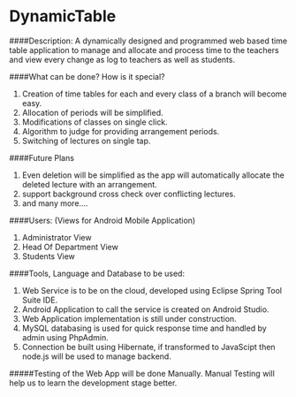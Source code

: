 # DynamicTable
####Description:
A dynamically designed and programmed web based time table application to manage and allocate and process time to the teachers and view every change as log to teachers as well as students.

####What can be done? How is it special?
1.  Creation of time tables for each and every class of a branch will become easy.
2.  Allocation of periods will be simplified.
3.  Modifications of classes on single click.
4.  Algorithm to judge for providing arrangement periods.
5.  Switching of lectures on single tap.

####Future Plans
1.  Even deletion will be simplified as the app will automatically allocate the deleted lecture with an arrangement.
2.  support background cross check over conflicting lectures.
3.  and many more....

####Users: (Views for Android Mobile Application)
1.  Administrator View
2.  Head Of Department View
3.  Students View

####Tools, Language and Database to be used:
1.  Web Service is to be on the cloud, developed using Eclipse Spring Tool Suite IDE.
2.  Android Application to call the service is created on Android Studio.
3.  Web Application implementation is still under construction.
4.  MySQL databasing is used for quick response time and handled by admin using PhpAdmin.
5.  Connection be built using Hibernate, if transformed to JavaScipt then node.js will be used to manage backend.


#####Testing of the Web App will be done Manually.
Manual Testing will help us to learn the development stage better.
